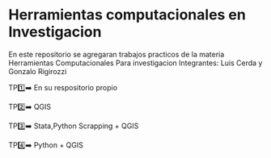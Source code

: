 # Herramientas computacionales en Investigacion
En este repositorio se agregaran trabajos practicos de la materia Herramientas Computacionales Para investigacion
Integrantes: Luis Cerda y Gonzalo Rigirozzi

TP:one::arrow_right: En su respositorio propio

TP:two::arrow_right: QGIS

TP:three::arrow_right: Stata,Python Scrapping + QGIS

TP:four::arrow_right: Python + QGIS
